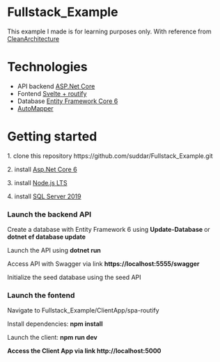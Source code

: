 # Fullstack_Example

This example I made is for learning purposes only. With reference from <a href='https://github.com/jasontaylordev/CleanArchitecture'>CleanArchitecture</a>

<h1>Technologies</h1>
<ul>
<li>API backend <a href='https://docs.microsoft.com/en-us/aspnet/core/introduction-to-aspnet-core?view=aspnetcore-6.0'>ASP.Net Core</a> </li>
<li>Fontend <a href='https://www.routify.dev/'>Svelte + routify</a></li>
<li>Database <a href='https://docs.microsoft.com/en-us/ef/core/'>Entity Framework Core 6</a></li>
<li><a href='https://automapper.org/'>AutoMapper</a></li>
</ul>

<h1>Getting started</h1>
 <p>1. clone this repository https://github.com/suddar/Fullstack_Example.git</p>
 <p>2. install <a href='https://dotnet.microsoft.com/download/dotnet/6.0'>Asp.Net Core 6</a></p> 
 <p>3. install <a href='https://nodejs.org/en/'>Node.js LTS</a></p>
 <p>4. install <a href ='https://www.microsoft.com/en-us/sql-server/sql-server-2019'>SQL Server 2019</a></p>
 
<h3>Launch the backend API</h3>
<p>Create a database with Entity Framework 6 using <b> Update-Database </b> or <b> dotnet ef database update</b></p>
<p>Launch the API using <b>dotnet run</b></p>
<p>Access API with Swagger via link <b>https://localhost:5555/swagger</b></p>
<p>Initialize the seed database using the seed API</p>

<h3>Launch the fontend</h3>
<p>Navigate to Fullstack_Example/ClientApp/spa-routify</p>
<p>Install dependencies: <b>npm install</b></p>
<p>Launch the client: <b>npm run dev</b</p>
<p>Access the Client App via link <b>http://localhost:5000</b></p>
 

